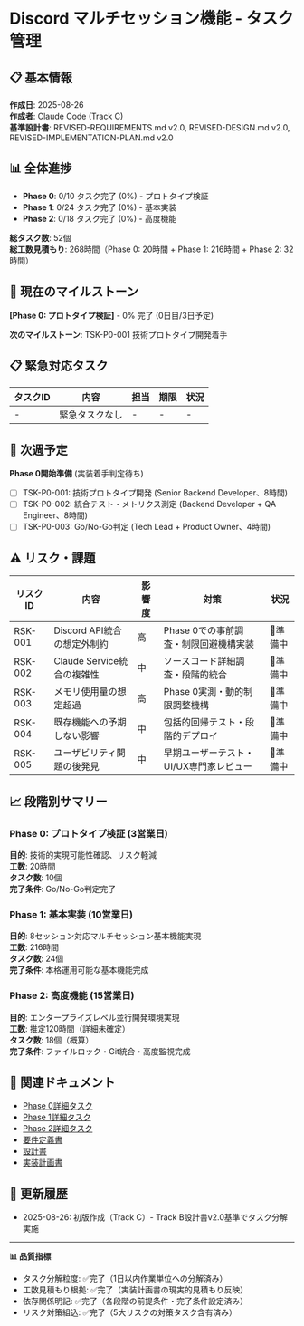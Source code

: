 # Discord マルチセッション機能 - タスク管理

## 📋 基本情報
**作成日**: 2025-08-26  
**作成者**: Claude Code (Track C)  
**基準設計書**: REVISED-REQUIREMENTS.md v2.0, REVISED-DESIGN.md v2.0, REVISED-IMPLEMENTATION-PLAN.md v2.0

## 📊 全体進捗
- **Phase 0**: 0/10 タスク完了 (0%) - プロトタイプ検証
- **Phase 1**: 0/24 タスク完了 (0%) - 基本実装
- **Phase 2**: 0/18 タスク完了 (0%) - 高度機能

**総タスク数**: 52個  
**総工数見積もり**: 268時間（Phase 0: 20時間 + Phase 1: 216時間 + Phase 2: 32時間）

## 🎯 現在のマイルストーン
**[Phase 0: プロトタイプ検証]** - 0% 完了 (0日目/3日予定)

**次のマイルストーン**: TSK-P0-001 技術プロトタイプ開発着手

## 📋 緊急対応タスク
| タスクID | 内容 | 担当 | 期限 | 状況 |
|----------|------|------|------|------|
| - | 緊急タスクなし | - | - | - |

## 🔄 次週予定
**Phase 0開始準備** (実装着手判定待ち)
- [ ] TSK-P0-001: 技術プロトタイプ開発 (Senior Backend Developer、8時間)
- [ ] TSK-P0-002: 統合テスト・メトリクス測定 (Backend Developer + QA Engineer、8時間)
- [ ] TSK-P0-003: Go/No-Go判定 (Tech Lead + Product Owner、4時間)

## ⚠️ リスク・課題
| リスクID | 内容 | 影響度 | 対策 | 状況 |
|----------|------|--------|------|------|
| RSK-001 | Discord API統合の想定外制約 | 高 | Phase 0での事前調査・制限回避機構実装 | 📝準備中 |
| RSK-002 | Claude Service統合の複雑性 | 中 | ソースコード詳細調査・段階的統合 | 📝準備中 |
| RSK-003 | メモリ使用量の想定超過 | 高 | Phase 0実測・動的制限調整機構 | 📝準備中 |
| RSK-004 | 既存機能への予期しない影響 | 中 | 包括的回帰テスト・段階的デプロイ | 📝準備中 |
| RSK-005 | ユーザビリティ問題の後発見 | 中 | 早期ユーザーテスト・UI/UX専門家レビュー | 📝準備中 |

## 📈 段階別サマリー

### Phase 0: プロトタイプ検証 (3営業日)
**目的**: 技術的実現可能性確認、リスク軽減  
**工数**: 20時間  
**タスク数**: 10個  
**完了条件**: Go/No-Go判定完了

### Phase 1: 基本実装 (10営業日)
**目的**: 8セッション対応マルチセッション基本機能実現  
**工数**: 216時間  
**タスク数**: 24個  
**完了条件**: 本格運用可能な基本機能完成

### Phase 2: 高度機能 (15営業日)
**目的**: エンタープライズレベル並行開発環境実現  
**工数**: 推定120時間（詳細未確定）  
**タスク数**: 18個（概算）  
**完了条件**: ファイルロック・Git統合・高度監視完成

## 🔗 関連ドキュメント
- [Phase 0詳細タスク](./phase0-tasks.md)
- [Phase 1詳細タスク](./phase1-tasks.md) 
- [Phase 2詳細タスク](./phase2-tasks.md)
- [要件定義書](./REVISED-REQUIREMENTS.md)
- [設計書](./REVISED-DESIGN.md)
- [実装計画書](./REVISED-IMPLEMENTATION-PLAN.md)

## 📝 更新履歴
- 2025-08-26: 初版作成（Track C）- Track B設計書v2.0基準でタスク分解実施

---

**📊 品質指標**
- タスク分解粒度: ✅完了（1日以内作業単位への分解済み）
- 工数見積もり根拠: ✅完了（実装計画書の現実的見積もり反映）
- 依存関係明記: ✅完了（各段階の前提条件・完了条件設定済み）
- リスク対策組込: ✅完了（5大リスクの対策タスク含有済み）
